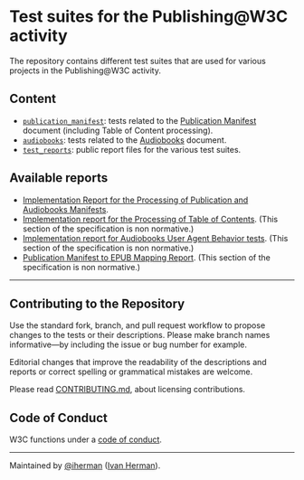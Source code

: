 
# Test suites for the Publishing@W3C activity

The repository contains different test suites that are used for various projects in the Publishing@W3C activity.

## Content

- [`publication_manifest`](./publication_manifest): tests related to the [Publication Manifest](https://www.w3.org/TR/pub-manifest) document (including Table of Content processing).
- [`audiobooks`](./audiobooks): tests related to the [Audiobooks](https://www.w3.org/TR/audiobooks) document.
- [`test_reports`](./test_reports): public report files for the various test suites.

## Available reports

- [Implementation Report for the Processing of Publication and Audiobooks Manifests](https://w3c.github.io/publ-tests/test_reports/manifest_processing/index.html).
- [Implementation report for the Processing of Table of Contents](https://w3c.github.io/publ-tests/test_reports/toc_processing/). (This section of the specification is non normative.)
- [Implementation report for Audiobooks User Agent Behavior tests](https://w3c.github.io/publ-tests/test_reports/ua_behaviours/). (This section of the specification is non normative.)
- [Publication Manifest to EPUB Mapping Report](https://w3c.github.io/publ-tests/test_reports/epub_mapping/index.html). (This section of the specification is non normative.)

---

## Contributing to the Repository

Use the standard fork, branch, and pull request workflow to propose changes to the tests or their descriptions. Please make branch names informative—by including the issue or bug number for example.

Editorial changes that improve the readability of the descriptions and reports or correct spelling or grammatical mistakes are welcome.

Please read [CONTRIBUTING.md](CONTRIBUTING.md), about licensing contributions.

## Code of Conduct

W3C functions under a [code of conduct](https://www.w3.org/Consortium/cepc/).

---

Maintained by [@iherman](https://github.com/iherman) ([Ivan Herman](mailto:ivan@w3.org)).
